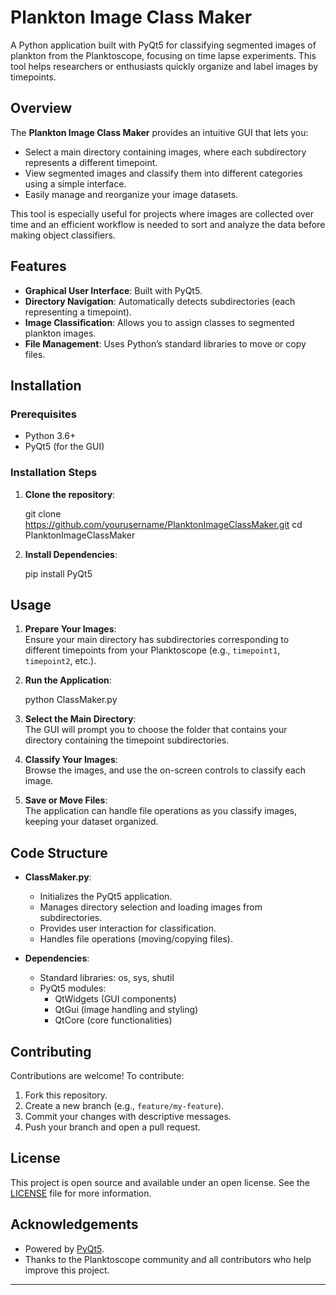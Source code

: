 # Plankton Image Class Maker

A Python application built with PyQt5 for classifying segmented images of plankton from the Planktoscope, focusing on time lapse experiments. This tool helps researchers or enthusiasts quickly organize and label images by timepoints.

## Overview

The **Plankton Image Class Maker** provides an intuitive GUI that lets you:
- Select a main directory containing images, where each subdirectory represents a different timepoint.
- View segmented images and classify them into different categories using a simple interface.
- Easily manage and reorganize your image datasets.

This tool is especially useful for projects where images are collected over time and an efficient workflow is needed to sort and analyze the data before making object classifiers.

## Features

- **Graphical User Interface**: Built with PyQt5.
- **Directory Navigation**: Automatically detects subdirectories (each representing a timepoint).
- **Image Classification**: Allows you to assign classes to segmented plankton images.
- **File Management**: Uses Python’s standard libraries to move or copy files.

## Installation

### Prerequisites

- Python 3.6+  
- PyQt5 (for the GUI)

### Installation Steps

1. **Clone the repository**:

    git clone https://github.com/yourusername/PlanktonImageClassMaker.git
    cd PlanktonImageClassMaker

2. **Install Dependencies**:

    pip install PyQt5

## Usage

1. **Prepare Your Images**:  
   Ensure your main directory has subdirectories corresponding to different timepoints from your Planktoscope (e.g., `timepoint1`, `timepoint2`, etc.).

2. **Run the Application**:

    python ClassMaker.py

3. **Select the Main Directory**:  
   The GUI will prompt you to choose the folder that contains your directory containing the timepoint subdirectories.

4. **Classify Your Images**:  
   Browse the images, and use the on-screen controls to classify each image.

5. **Save or Move Files**:  
   The application can handle file operations as you classify images, keeping your dataset organized.

## Code Structure

- **ClassMaker.py**:  
  - Initializes the PyQt5 application.  
  - Manages directory selection and loading images from subdirectories.  
  - Provides user interaction for classification.  
  - Handles file operations (moving/copying files).

- **Dependencies**:  
  - Standard libraries: os, sys, shutil  
  - PyQt5 modules:  
    - QtWidgets (GUI components)  
    - QtGui (image handling and styling)  
    - QtCore (core functionalities)

## Contributing

Contributions are welcome! To contribute:
1. Fork this repository.
2. Create a new branch (e.g., `feature/my-feature`).
3. Commit your changes with descriptive messages.
4. Push your branch and open a pull request.

## License

This project is open source and available under an open license. See the [LICENSE](LICENSE) file for more information.

## Acknowledgements

- Powered by [PyQt5](https://pypi.org/project/PyQt5/).
- Thanks to the Planktoscope community and all contributors who help improve this project.

---


